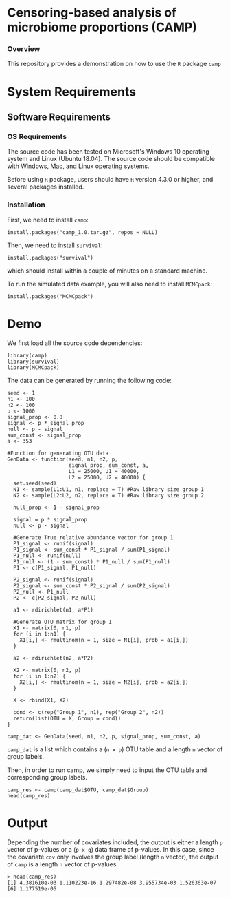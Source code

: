 # Censoring-based analysis of microbiome proportions (CAMP)

### Overview
This repository provides a demonstration on how to use the `R` package `camp`

# System Requirements

## Software Requirements

### OS Requirements

The source code has been tested on Microsoft's Windows 10 operating system and Linux (Ubuntu 18.04). The source code should be compatible with Windows, Mac, and Linux operating systems.

Before using `R` package, users should have `R` version 4.3.0 or higher, and several packages installed.

### Installation  

First, we need to install `camp`:  

    install.packages("camp_1.0.tar.gz", repos = NULL)

Then, we need to install `survival`:  

    install.packages("survival")
    
which should install within a couple of minutes on a standard machine.
   
To run the simulated data example, you will also need to install `MCMCpack`:  

    install.packages("MCMCpack")

# Demo

We first load all the source code dependencies:

```
library(camp)
library(survival)
library(MCMCpack)
```

The data can be generated by running the following code:

```
seed <- 1
n1 <- 100
n2 <- 100
p <- 1000
signal_prop <- 0.8
signal <- p * signal_prop
null <- p - signal
sum_const <- signal_prop
a <- 353

#Function for generating OTU data
GenData <- function(seed, n1, n2, p, 
                    signal_prop, sum_const, a,
                    L1 = 25000, U1 = 40000,
                    L2 = 25000, U2 = 40000) {
  set.seed(seed)
  N1 <- sample(L1:U1, n1, replace = T) #Raw library size group 1
  N2 <- sample(L2:U2, n2, replace = T) #Raw library size group 2
  
  null_prop <- 1 - signal_prop
  
  signal = p * signal_prop
  null <- p - signal
  
  #Generate True relative abundance vector for group 1
  P1_signal <- runif(signal)
  P1_signal <- sum_const * P1_signal / sum(P1_signal)
  P1_null <- runif(null)
  P1_null <- (1 - sum_const) * P1_null / sum(P1_null)
  P1 <- c(P1_signal, P1_null)
  
  P2_signal <- runif(signal)
  P2_signal <- sum_const * P2_signal / sum(P2_signal)
  P2_null <- P1_null
  P2 <- c(P2_signal, P2_null)
  
  a1 <- rdirichlet(n1, a*P1)
  
  #Generate OTU matrix for group 1
  X1 <- matrix(0, n1, p)
  for (i in 1:n1) {
    X1[i,] <- rmultinom(n = 1, size = N1[i], prob = a1[i,])
  }
  
  a2 <- rdirichlet(n2, a*P2)
  
  X2 <- matrix(0, n2, p)
  for (i in 1:n2) {
    X2[i,] <- rmultinom(n = 1, size = N2[i], prob = a2[i,])
  }
  
  X <- rbind(X1, X2)
  
  cond <- c(rep("Group 1", n1), rep("Group 2", n2))
  return(list(OTU = X, Group = cond))
}

camp_dat <- GenData(seed, n1, n2, p, signal_prop, sum_const, a)
```

`camp_dat` is a list which contains a (`n x p`) OTU table and a length `n` vector of group labels.

Then, in order to run camp, we simply need to input the OTU table and corresponding group labels.
```
camp_res <- camp(camp_dat$OTU, camp_dat$Group)
head(camp_res)
```

# Output

Depending the number of covariates included, the output is either a length `p` vector of p-values or a (`p x q`) data frame of p-values. In this case, since the covariate `cov` only involves the group label (length `n` vector), the output of `camp` is a length `n` vector of p-values.

```
> head(camp_res)
[1] 4.381610e-03 1.110223e-16 1.297482e-08 3.955734e-03 1.526363e-07
[6] 1.177519e-05

```
